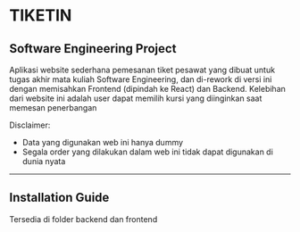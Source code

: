# TIKETIN

## Software Engineering Project

Aplikasi website sederhana pemesanan tiket pesawat yang dibuat untuk tugas akhir mata kuliah Software Engineering, dan di-rework di versi ini dengan memisahkan Frontend (dipindah ke React) dan Backend. Kelebihan dari website ini adalah user dapat memilih kursi yang diinginkan saat memesan penerbangan

Disclaimer:

- Data yang digunakan web ini hanya dummy
- Segala order yang dilakukan dalam web ini tidak dapat digunakan di dunia nyata

---

## Installation Guide

Tersedia di folder backend dan frontend
